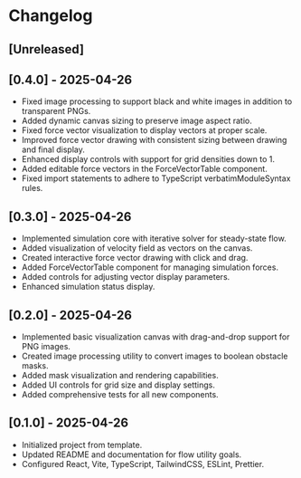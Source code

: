 # Changelog

## [Unreleased]

## [0.4.0] - 2025-04-26

- Fixed image processing to support black and white images in addition to transparent PNGs.
- Added dynamic canvas sizing to preserve image aspect ratio.
- Fixed force vector visualization to display vectors at proper scale.
- Improved force vector drawing with consistent sizing between drawing and final display.
- Enhanced display controls with support for grid densities down to 1.
- Added editable force vectors in the ForceVectorTable component.
- Fixed import statements to adhere to TypeScript verbatimModuleSyntax rules.

## [0.3.0] - 2025-04-26

- Implemented simulation core with iterative solver for steady-state flow.
- Added visualization of velocity field as vectors on the canvas.
- Created interactive force vector drawing with click and drag.
- Added ForceVectorTable component for managing simulation forces.
- Added controls for adjusting vector display parameters.
- Enhanced simulation status display.

## [0.2.0] - 2025-04-26

- Implemented basic visualization canvas with drag-and-drop support for PNG images.
- Created image processing utility to convert images to boolean obstacle masks.
- Added mask visualization and rendering capabilities.
- Added UI controls for grid size and display settings.
- Added comprehensive tests for all new components.

## [0.1.0] - 2025-04-26

- Initialized project from template.
- Updated README and documentation for flow utility goals.
- Configured React, Vite, TypeScript, TailwindCSS, ESLint, Prettier.
